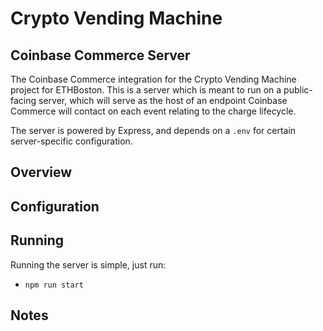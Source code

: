 # Crypto Vending Machine
## Coinbase Commerce Server
The Coinbase Commerce integration for the Crypto Vending Machine project for ETHBoston. This is a server which is meant to run on a public-facing server, which will serve as the host of an endpoint Coinbase Commerce will contact on each event relating to the charge lifecycle.

The server is powered by Express, and depends on a `.env` for certain server-specific configuration.

## Overview

## Configuration

## Running
Running the server is simple, just run:
  * `npm run start`

## Notes
